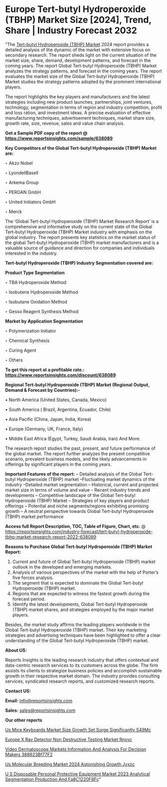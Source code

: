 # Europe Tert-butyl Hydroperoxide (TBHP) Market Size [2024], Trend, Share | Industry Forecast 2032

"The <a href=https://www.reportsinsights.com/sample/638089>Tert-butyl Hydroperoxide (TBHP) Market</a> 2024 report provides a detailed analysis of the dynamic of the market with extensive focus on secondary research. The report sheds light on the current situation of the market size, share, demand, development patterns, and forecast in the coming years. The report Global Tert-butyl Hydroperoxide (TBHP) Market analyzes the strategy patterns, and forecast in the coming years. The report evaluates the market size of the Global Tert-butyl Hydroperoxide (TBHP) Market studies the strategy patterns adopted by the prominent international players.

The report highlights the key players and manufacturers and the latest strategies including new product launches, partnerships, joint ventures, technology, segmentation in terms of region and industry competition, profit and loss ration, and investment ideas. A precise evaluation of effective manufacturing techniques, advertisement techniques, market share size, growth rate, size, revenue, sales and value chain analysis.

<strong>Get a Sample PDF copy of the report @ <a href=https://www.reportsinsights.com/sample/638089 style=color:#0000ff;>https://www.reportsinsights.com/sample/638089</a></strong>

<strong>Key Competitors of the Global Tert-butyl Hydroperoxide (TBHP) Market are:</strong>

‣ Akzo Nobel

‣ LyondellBasell

‣ Arkema Group

‣ PERGAN GmbH

‣ United Initiators GmbH

‣ Merck

The ‘Global Tert-butyl Hydroperoxide (TBHP) Market Research Report’ is a comprehensive and informative study on the current state of the Global Tert-butyl Hydroperoxide (TBHP) Market industry with emphasis on the global industry. The report presents key statistics on the market status of the global Tert-butyl Hydroperoxide (TBHP) market manufacturers and is a valuable source of guidance and direction for companies and individuals interested in the industry.

<strong>Tert-butyl Hydroperoxide (TBHP) Industry Segmentation covered are:</strong>

<strong>Product Type Segmentation</strong>

‣    TBA Hydroperoxide Method

‣ Isobutene Hydroperoxide Method

‣ Isobutane Oxidation Method

‣ Gesso Reagent Synthesis Method

<strong>Market by Application Segmentation</strong>

‣   Polymerization Initiator

‣ Chemical Synthesis

‣ Curing Agent

‣ Others

<strong>To get this report at a profitable rate.: <a href=https://www.reportsinsights.com/discount/638089 style=color:#0000ff;>https://www.reportsinsights.com/discount/638089</a></strong>

<strong>Regional Tert-butyl Hydroperoxide (TBHP) Market (Regional Output, Demand &amp; Forecast by Countries):-</strong>

• North America (United States, Canada, Mexico)

• South America ( Brazil, Argentina, Ecuador, Chile)

• Asia Pacific (China, Japan, India, Korea)

• Europe (Germany, UK, France, Italy)

• Middle East Africa (Egypt, Turkey, Saudi Arabia, Iran) And More.

The research report studies the past, present, and future performance of the global market. The report further analyzes the present competitive scenario, prevalent business models, and the likely advancements in offerings by significant players in the coming years.

<strong>Important Features of the report:</strong>
– Detailed analysis of the Global Tert-butyl Hydroperoxide (TBHP) market
–Fluctuating market dynamics of the industry
–Detailed market segmentation
– Historical, current and projected market size in terms of volume and value
– Recent industry trends and developments
– Competitive landscape of the Global Tert-butyl Hydroperoxide (TBHP) Market
– Strategies of key players and product offerings
– Potential and niche segments/regions exhibiting promising growth
– A neutral perspective towards Global Tert-butyl Hydroperoxide (TBHP) market performance

<strong>Access full Report Description, TOC, Table of Figure, Chart, etc. </strong>@   <a href=https://reportsinsights.com/industry-forecast/tert-butyl-hydroperoxide-tbhp-market-research-report-2022-638089 style=color:#0000ff;>https://reportsinsights.com/industry-forecast/tert-butyl-hydroperoxide-tbhp-market-research-report-2022-638089</a>

<strong>Reasons to Purchase Global Tert-butyl Hydroperoxide (TBHP) Market Report:</strong>
1. Current and future of Global Tert-butyl Hydroperoxide (TBHP) market outlook in the developed and emerging markets.
2. Analysis of various perspectives of the market with the help of Porter’s five forces analysis.
3. The segment that is expected to dominate the Global Tert-butyl Hydroperoxide (TBHP) market.
4. Regions that are expected to witness the fastest growth during the forecast period.
5. Identify the latest developments, Global Tert-butyl Hydroperoxide (TBHP) market shares, and strategies employed by the major market players.

Besides, the market study affirms the leading players worldwide in the Global Tert-butyl Hydroperoxide (TBHP) market. Their key marketing strategies and advertising techniques have been highlighted to offer a clear understanding of the Global Tert-butyl Hydroperoxide (TBHP) market.

<strong><strong>About US</strong>:</strong>

Reports Insights is the leading research industry that offers contextual and data-centric research services to its customers across the globe. The firm assists its clients to strategize business policies and accomplish sustainable growth in their respective market domain. The industry provides consulting services, syndicated research reports, and customized research reports.

<strong>Contact US:</strong>

<p class=><b>Email:</b> <a href=mailto:info@reportsinsights.com>info@reportsinsights.com</a></p>
<p class=><b>Sales:</b> <a href=mailto:sales@reportsinsights.com>sales@reportsinsights.com</a></p>

<strong>Our other reports</strong>

<a href=https://www.linkedin.com/pulse/us-mice-keyboards-market-size-growth-set-surge-significantly-s49mc/>Us Mice Keyboards Market Size Growth Set Surge Significantly S49Mc</a>

<a href=https://www.linkedin.com/pulse/europe-x-ray-detector-non-destructive-testing-market-rnxvc/>Europe X Ray Detector Non Destructive Testing Market Rnxvc</a>

<a href=https://medium.com/@saliajay581/video-dermatoscope-markets-information-and-analysis-for-decision-makers-388623bf77f2>Video Dermatoscope Markets Information And Analysis For Decision Makers 388623Bf77F2</a>

<a href=https://www.linkedin.com/pulse/us-molecular-breeding-market-2024-astonishing-growth-jyxzc/>Us Molecular Breeding Market 2024 Astonishing Growth Jyxzc</a>

<a href=https://medium.com/@yadavahaan91/u-s-disposable-personal-protective-equipment-market-2023-analytical-segmentation-production-and-fa8c1220f8fc>U S Disposable Personal Protective Equipment Market 2023 Analytical Segmentation Production And Fa8C1220F8Fc</a>"
